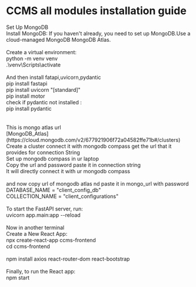 <h1>CCMS all modules installation guide</h1>
Set Up MongoDB<br>
Install MongoDB: If you haven't already, you need to set up MongoDB.Use a cloud-managed MongoDB  MongoDB Atlas.<br>
<br>
Create a virtual environment:<br>
python -m venv venv <br>
.\venv\Scripts\activate<br>
<br>
And then install fatapi,uvicorn,pydantic<br>
pip install fastapi<br>
pip install uvicorn "[standard]"<br>
pip install motor<br>
check if pydantic not installed :<br>
pip install pydantic<br>
<br>
<br>
This is mongo atlas url<br>
[MongoDB_Atlas](https://cloud.mongodb.com/v2/677921906f72a04582ffe71b#/clusters)<br>
Create a cluster connect it with mongodb compass get the url that it provides for connection String<br>
Set up mongodb compass in ur laptop <br>
Copy the url and password paste it in connection string <br>
It will directly connect it with ur mongodb compass<br<>
<br>
<br>
and now copy url of mongodb atlas nd paste it in mongo_url with password<br>
DATABASE_NAME = "client_config_db"<br>
COLLECTION_NAME = "client_configurations"<br>
<br>
To start the FastAPI server, run:<br>
uvicorn app.main:app --reload<br>
<br>
Now in another terminal<br>
Create a New React App:<br>
npx create-react-app ccms-frontend<br>
cd ccms-frontend<br>
<br>
npm install axios react-router-dom react-bootstrap<br>
<br>
Finally, to run the React app:<br>
npm start<br>
<br>
